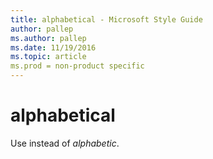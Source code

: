```yaml
---
title: alphabetical - Microsoft Style Guide
author: pallep
ms.author: pallep
ms.date: 11/19/2016
ms.topic: article
ms.prod = non-product specific
---
```


# alphabetical

Use instead of *alphabetic*.
